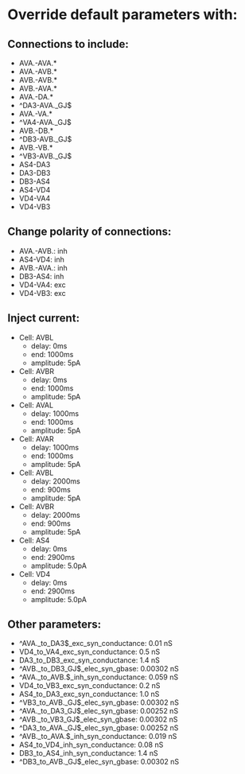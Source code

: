# Override default parameters with:
## Connections to include:
- AVA.-AVA.*
- AVA.-AVB.*
- AVB.-AVB.*
- AVB.-AVA.*
- AVA.-DA.*
- ^DA3-AVA.\_GJ$
- AVA.-VA.*
- ^VA4-AVA.\_GJ$
- AVB.-DB.*
- ^DB3-AVB.\_GJ$
- AVB.-VB.*
- ^VB3-AVB.\_GJ$
- AS4-DA3
- DA3-DB3
- DB3-AS4
- AS4-VD4
- VD4-VA4
- VD4-VB3

## Change polarity of connections:
- AVA.-AVB.: inh
- AS4-VD4: inh
- AVB.-AVA.: inh
- DB3-AS4: inh
- VD4-VA4: exc
- VD4-VB3: exc

## Inject current:
- Cell: AVBL
    - delay: 0ms
    - end: 1000ms
    - amplitude: 5pA
- Cell: AVBR
    - delay: 0ms
    - end: 1000ms
    - amplitude: 5pA
- Cell: AVAL
    - delay: 1000ms
    - end: 1000ms
    - amplitude: 5pA
- Cell: AVAR
    - delay: 1000ms
    - end: 1000ms
    - amplitude: 5pA
- Cell: AVBL
    - delay: 2000ms
    - end: 900ms
    - amplitude: 5pA
- Cell: AVBR
    - delay: 2000ms
    - end: 900ms
    - amplitude: 5pA
- Cell: AS4
    - delay: 0ms
    - end: 2900ms
    - amplitude: 5.0pA
- Cell: VD4
    - delay: 0ms
    - end: 2900ms
    - amplitude: 5.0pA

## Other parameters:
- ^AVA._to_DA3$_exc_syn_conductance: 0.01 nS
- VD4_to_VA4_exc_syn_conductance: 0.5 nS
- DA3_to_DB3_exc_syn_conductance: 1.4 nS
- ^AVB._to_DB3\_GJ$_elec_syn_gbase: 0.00302 nS
- ^AVA._to_AVB.$_inh_syn_conductance: 0.059 nS
- VD4_to_VB3_exc_syn_conductance: 0.2 nS
- AS4_to_DA3_exc_syn_conductance: 1.0 nS
- ^VB3_to_AVB.\_GJ$_elec_syn_gbase: 0.00302 nS
- ^AVA._to_DA3\_GJ$_elec_syn_gbase: 0.00252 nS
- ^AVB._to_VB3\_GJ$_elec_syn_gbase: 0.00302 nS
- ^DA3_to_AVA.\_GJ$_elec_syn_gbase: 0.00252 nS
- ^AVB._to_AVA.$_inh_syn_conductance: 0.019 nS
- AS4_to_VD4_inh_syn_conductance: 0.08 nS
- DB3_to_AS4_inh_syn_conductance: 1.4 nS
- ^DB3_to_AVB.\_GJ$_elec_syn_gbase: 0.00302 nS

